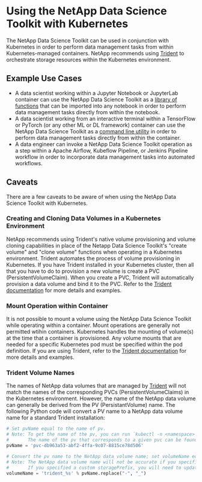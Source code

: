 # Using the NetApp Data Science Toolkit with Kubernetes

The NetApp Data Science Toolkit can be used in conjunction with Kubernetes in order to perform data management tasks from within Kubernetes-managed containers. NetApp recommends using [Trident](https://netapp.io/persistent-storage-provisioner-for-kubernetes/) to orchestrate storage resources within the Kubernetes environment.

## Example Use Cases

- A data scientist working within a Jupyter Notebook or JupyterLab container can use the NetApp Data Science Toolkit as a [library of functions](README.md#library-of-functions) that can be imported into any notebook in order to perform data management tasks directly from within the notebook.
- A data scientist working from an interactive terminal within a TensorFlow or PyTorch (or any other ML or DL framework) container can use the NetApp Data Science Toolkit as a [command line utility](README.md#command-line-functionality) in order to perform data management tasks directly from within the container.
- A data engineer can invoke a NetApp Data Science Toolkit operation as a step within a Apache Airflow, Kubeflow Pipeline, or Jenkins Pipeline workflow in order to incorporate data management tasks into automated workflows.

## Caveats

There are a few caveats to be aware of when using the NetApp Data Science Toolkit with Kubernetes.

### Creating and Cloning Data Volumes in a Kubernetes Environment

NetApp recommends using Trident's native volume provisioning and volume cloning capabilities in place of the Netapp Data Science Toolkit's "create volume" and "clone volume" functions when operating in a Kubernetes environment. Trident automates the process of volume provisioning in Kubernetes. If you have Trident installed in your Kubernetes cluster, then all that you have to do to provision a new volume is create a PVC (PersistentVolumeClaim). When you create a PVC, Trident will automatically provision a data volume and bind it to the PVC. Refer to the [Trident documentation](https://netapp-trident.readthedocs.io/) for more details and examples.

### Mount Operation within Container

It is not possible to mount a volume using the NetApp Data Science Toolkit while operating within a container. Mount operations are generally not permitted wtihin containers. Kubernetes handles the mounting of volume(s) at the time that a container is provisioned. Any volume mounts that are needed for a specific Kubernetes pod must be specified within the pod definition. If you are using Trident, refer to the [Trident documentation](https://netapp-trident.readthedocs.io/) for more details and examples.

### Trident Volume Names

The names of NetApp data volumes that are managed by [Trident](https://netapp.io/persistent-storage-provisioner-for-kubernetes/) will not match the names of the corresponding PVCs (PersistentVolumeClaims) in the Kubernetes environment. However, the name of the NetApp data volume can generally be derived from the PV (PersistantVolume) name. The following Python code will convert a PV name to a NetApp data volume name for a standard Trident installation:

```py
# Set pvName equal to the name of pv.
# Note: To get the name of the pv, you can run `kubectl -n <namespace> get pvc`.
#       The name of the pv that corresponds to a given pvc can be found in the 'VOLUME' column.
pvName = 'pvc-db963a53-abf2-4ffa-9c07-8815ce78d506'

# Convert the pv name to the NetApp data volume name; set volumeName equal to the name of the NetApp data volume.
# Note: The NetApp data volume name will not be accurate if you specified a custom storagePrefix when creating your Trident backend.
#       If you specified a custom storagePrefix, you will need to update this code to match your prefix.
volumeName = 'trident_%s' % pvName.replace("-", "_")
```